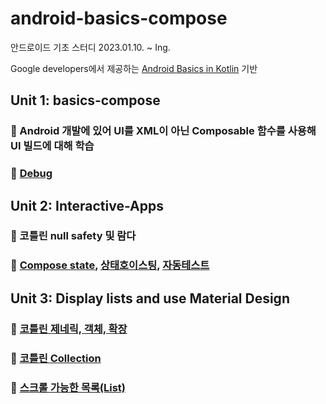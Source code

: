 # android-basics-compose

안드로이드 기초 스터디
2023.01.10. ~ Ing.

Google developers에서 제공하는 [Android Basics in Kotlin](https://developer.android.com/courses/android-basics-compose/course?hl=ko) 기반

## Unit 1:  basics-compose
### 📝 Android 개발에 있어 UI를 XML이 아닌 Composable 함수를 사용해 UI 빌드에 대해 학습
### 📝 [Debug](https://velog.io/@gogumi4502/Android-%EB%94%94%EB%B2%84%EA%B7%B8)

## Unit 2: Interactive-Apps
### 📝 코틀린 null safety 및 람다
### 📝 [Compose state](https://velog.io/@gogumi4502/Android-Compose-cjmk8rl9), [상태호이스팅](https://velog.io/@gogumi4502/Android-%EC%83%81%ED%83%9C%ED%98%B8%EC%9D%B4%EC%8A%A4%ED%8C%85-%ED%8C%A8%ED%84%B4), [자동테스트](https://velog.io/@gogumi4502/Android-%EC%9E%90%EB%8F%99%ED%85%8C%EC%8A%A4%ED%8A%B8)

## Unit 3:  Display lists and use Material Design
### 📝 [코틀린 제네릭, 객체, 확장](https://velog.io/@gogumi4502/Kotlin-%EC%A0%9C%EB%84%A4%EB%A6%AD-enum-%EC%8B%B1%EA%B8%80%ED%86%A4)
### 📝 [코틀린 Collection](https://github.com/JoungSangJun/android-basics-compose/blob/main/03.lists%20and%20Material%20Design/EventTracking/app/src/main/java/com/example/eventtracking/EventTracking.kt)
### 📝  [스크롤 가능한 목록(List)](https://github.com/JoungSangJun/android-basics-compose/blob/main/03.lists%20and%20Material%20Design/EventTracking/app/src/main/java/com/example/eventtracking/EventTracking.kt)
